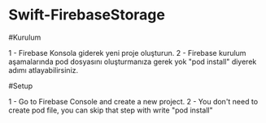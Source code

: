 # Swift-FirebaseStorage

#Kurulum

1 - Firebase Konsola giderek yeni proje oluşturun.
2 - Firebase kurulum aşamalarında pod dosyasını oluşturmanıza gerek yok "pod install" diyerek adımı atlayabilirsiniz.

#Setup

1 - Go to Firebase Console and create a new project.
2 - You don't need to create pod file, you can skip that step with write "pod install"

